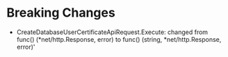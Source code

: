 # Breaking Changes
- CreateDatabaseUserCertificateApiRequest.Execute: changed from func() (*net/http.Response, error) to func() (string, *net/http.Response, error)'
